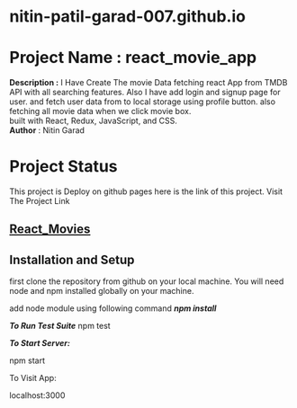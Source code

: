 # nitin-patil-garad-007.github.io
# Project Name : react_movie_app
**Description :** I Have Create The movie Data fetching react App from TMDB API with all searching features. Also I have add login and signup page for user. and fetch user data from to local storage using profile button. also fetching all movie data when we click movie box. <br>
 built with React, Redux, JavaScript, and CSS. <br>
**Author** : Nitin Garad

# Project Status

This project is Deploy on github pages here is the link of this project.
Visit The Project Link <br> 
## <a href="https://nitin-patil-garad-007.github.io/" target="_blank">React_Movies</a>

## Installation and Setup 

first clone the repository from github on your local machine. You will need node and npm installed globally on your machine.

add node module using following command **_npm install_**

**_To Run Test Suite_**
npm test

**_To Start Server:_**

npm start

To Visit App:

localhost:3000
